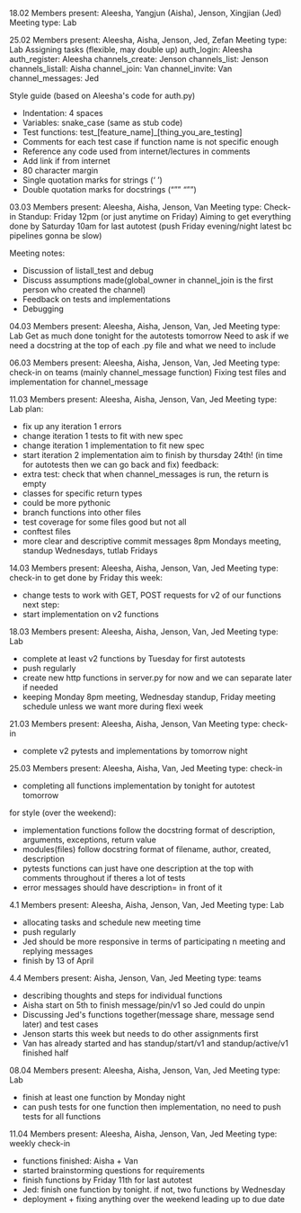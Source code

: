 18.02
Members present: Aleesha, Yangjun (Aisha), Jenson, Xingjian (Jed)
Meeting type: Lab

25.02
Members present: Aleesha, Aisha, Jenson, Jed, Zefan
Meeting type: Lab
Assigning tasks (flexible, may double up)
auth_login: Aleesha
auth_register: Aleesha
channels_create: Jenson
channels_list: Jenson
channels_listall: Aisha
channel_join: Van
channel_invite: Van
channel_messages: Jed

Style guide (based on Aleesha's code for auth.py)
- Indentation: 4 spaces
- Variables: snake_case (same as stub code)
- Test functions: test_[feature_name]_[thing_you_are_testing]
- Comments for each test case if function name is not specific enough
- Reference any code used from internet/lectures in comments
- Add link if from internet
- 80 character margin
- Single quotation marks for strings  (‘   ’)
- Double quotation marks for docstrings (“””  “””)

03.03
Members present: Aleesha, Aisha, Jenson, Van
Meeting type: Check-in
Standup: Friday 12pm (or just anytime on Friday)
Aiming to get everything done by Saturday 10am for last autotest (push Friday evening/night latest bc pipelines gonna be slow)

Meeting notes:
- Discussion of listall_test and debug
- Discuss assumptions made(global_owner in channel_join is the first person who created the channel)
- Feedback on tests and implementations
- Debugging

04.03
Members present: Aleesha, Aisha, Jenson, Van, Jed
Meeting type: Lab
Get as much done tonight for the autotests tomorrow
Need to ask if we need a docstring at the top of each .py file and what we need to include

06.03
Members present: Aleesha, Aisha, Jenson, Van, Jed
Meeting type: check-in on teams (mainly channel_message function)
Fixing test files and implementation for channel_message

11.03
Members present: Aleesha, Aisha, Jenson, Van, Jed
Meeting type: Lab
plan:
- fix up any iteration 1 errors
- change iteration 1 tests to fit with new spec
- change iteration 1 implementation to fit new spec
- start iteration 2 implementation
aim to finish by thursday 24th! (in time for autotests then we can go back and fix)
feedback:
- extra test: check that when channel_messages is run, the return is empty
- classes for specific return types
- could be more pythonic
- branch functions into other files
- test coverage for some files good but not all
- conftest files
- more clear and descriptive commit messages
8pm Mondays meeting, standup Wednesdays, tutlab Fridays

14.03
Members present: Aleesha, Aisha, Jenson, Van, Jed
Meeting type: check-in
to get done by Friday this week:
- change tests to work with GET, POST requests for v2 of our functions
next step:
- start implementation on v2 functions

18.03
Members present: Aleesha, Aisha, Jenson, Van, Jed
Meeting type: Lab
- complete at least v2 functions by Tuesday for first autotests
- push regularly
- create new http functions in server.py for now and we can separate later if needed
- keeping Monday 8pm meeting, Wednesday standup, Friday meeting schedule unless we want more during flexi week

21.03
Members present: Aleesha, Aisha, Jenson, Van
Meeting type: check-in
- complete v2 pytests and implementations by tomorrow night

25.03
Members present: Aleesha, Aisha, Van, Jed
Meeting type: check-in
- completing all functions implementation by tonight for autotest tomorrow

for style (over the weekend):
- implementation functions follow the docstring format of description, arguments, exceptions, return value
- modules(files) follow docstring format of filename, author, created, description
- pytests functions can just have one description at the top with comments throughout if theres a lot of tests
- error messages should have description= in front of it 

4.1
Members present: Aleesha, Aisha, Jenson, Van, Jed
Meeting type: Lab
- allocating tasks and schedule new meeting time
- push regularly
- Jed should be more responsive in terms of participating n meeting and replying messages
- finish by 13 of April

4.4
Members present: Aisha, Jenson, Van, Jed
Meeting type: teams
- describing thoughts and steps for individual functions
- Aisha start on 5th to finish message/pin/v1 so Jed could do unpin 
- Discussing Jed's functions together(message share, message send later) and test cases
- Jenson starts this week but needs to do other assignments first
- Van has already started and has standup/start/v1 and standup/active/v1 finished half

08.04
Members present: Aleesha, Aisha, Jenson, Van, Jed
Meeting type: Lab
- finish at least one function by Monday night
- can push tests for one function then implementation, no need to push tests for all functions

11.04
Members present: Aleesha, Aisha, Jenson, Van, Jed
Meeting type: weekly check-in
- functions finished: Aisha + Van
- started brainstorming questions for requirements
- finish functions by Friday 11th for last autotest
- Jed: finish one function by tonight. if not, two functions by Wednesday
- deployment + fixing anything over the weekend leading up to due date
